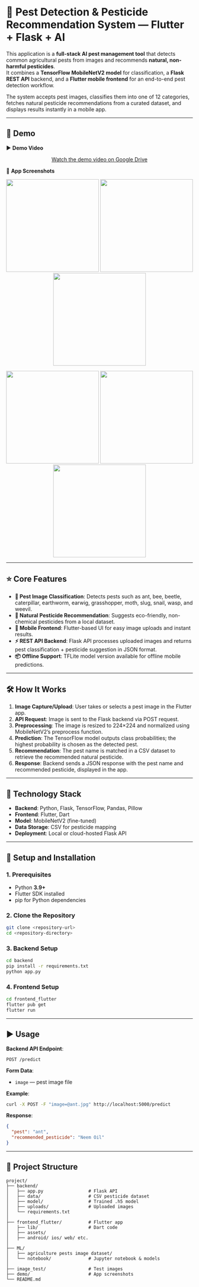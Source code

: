 # 🐛 Pest Detection & Pesticide Recommendation System — Flutter + Flask + AI

This application is a **full-stack AI pest management tool** that detects common agricultural pests from images and recommends **natural, non-harmful pesticides**.  
It combines a **TensorFlow MobileNetV2 model** for classification, a **Flask REST API** backend, and a **Flutter mobile frontend** for an end-to-end pest detection workflow.

The system accepts pest images, classifies them into one of 12 categories, fetches natural pesticide recommendations from a curated dataset, and displays results instantly in a mobile app.

-----

## 🎥 Demo
▶️ **Demo Video**  
<p align="center"> <a href="https://drive.google.com/your-demo-link-here" target="_blank" rel="noopener noreferrer"> Watch the demo video on Google Drive </a> </p>

📸 **App Screenshots**
<p align="center">
  <img src="demo/bbdaad89-8ed0-4796-8506-790e663e662e.png" width="250" />
  <img src="demo/bc23cf0e-dc5a-4942-a163-40417120d336.png" width="250" />
  <img src="demo/3dfda354-0f3f-4486-959f-44a969db2322.png" width="250" />
</p>
<p align="center">
  <img src="demo/a1d80129-68e3-4e20-a613-0040de715f00.png" width="250" />
  <img src="demo/0684e2e0-852c-4939-8df3-37744a66a9aa.png" width="250" />
  <img src="demo/646c340e-5a81-44f9-ba82-0a8279d6b839.png" width="250" />
</p>

-----

## ⭐ Core Features

* **🦋 Pest Image Classification**: Detects pests such as ant, bee, beetle, caterpillar, earthworm, earwig, grasshopper, moth, slug, snail, wasp, and weevil.
* **🌱 Natural Pesticide Recommendation**: Suggests eco-friendly, non-chemical pesticides from a local dataset.
* **📱 Mobile Frontend**: Flutter-based UI for easy image uploads and instant results.
* **⚡ REST API Backend**: Flask API processes uploaded images and returns pest classification + pesticide suggestion in JSON format.
* **📦 Offline Support**: TFLite model version available for offline mobile predictions.

-----

## 🛠️ How It Works

1. **Image Capture/Upload**: User takes or selects a pest image in the Flutter app.
2. **API Request**: Image is sent to the Flask backend via POST request.
3. **Preprocessing**: The image is resized to 224×224 and normalized using MobileNetV2’s preprocess function.
4. **Prediction**: The TensorFlow model outputs class probabilities; the highest probability is chosen as the detected pest.
5. **Recommendation**: The pest name is matched in a CSV dataset to retrieve the recommended natural pesticide.
6. **Response**: Backend sends a JSON response with the pest name and recommended pesticide, displayed in the app.

-----

## 🚀 Technology Stack

* **Backend**: Python, Flask, TensorFlow, Pandas, Pillow
* **Frontend**: Flutter, Dart
* **Model**: MobileNetV2 (fine-tuned)
* **Data Storage**: CSV for pesticide mapping
* **Deployment**: Local or cloud-hosted Flask API

-----

## 🔧 Setup and Installation

### 1. Prerequisites
* Python **3.9+**
* Flutter SDK installed
* pip for Python dependencies

### 2. Clone the Repository
```bash
git clone <repository-url>
cd <repository-directory>
```

### 3. Backend Setup

```bash
cd backend
pip install -r requirements.txt
python app.py
```

### 4. Frontend Setup

```bash
cd frontend_flutter
flutter pub get
flutter run
```

---

## ▶️ Usage

**Backend API Endpoint**:

```
POST /predict
```

**Form Data**:

* `image` — pest image file

**Example**:

```bash
curl -X POST -F "image=@ant.jpg" http://localhost:5000/predict
```

**Response**:

```json
{
  "pest": "ant",
  "recommended_pesticide": "Neem Oil"
}
```

---

## 📂 Project Structure

```
project/
├── backend/
│   ├── app.py                 # Flask API
│   ├── data/                  # CSV pesticide dataset
│   ├── model/                 # Trained .h5 model
│   ├── uploads/               # Uploaded images
│   └── requirements.txt
│
├── frontend_flutter/          # Flutter app
│   ├── lib/                   # Dart code
│   ├── assets/
│   ├── android/ ios/ web/ etc.
│
├── ML/
│   ├── agriculture pests image dataset/
│   └── notebook/              # Jupyter notebook & models
│
├── image_test/                # Test images
├── demo/                      # App screenshots
└── README.md
```


